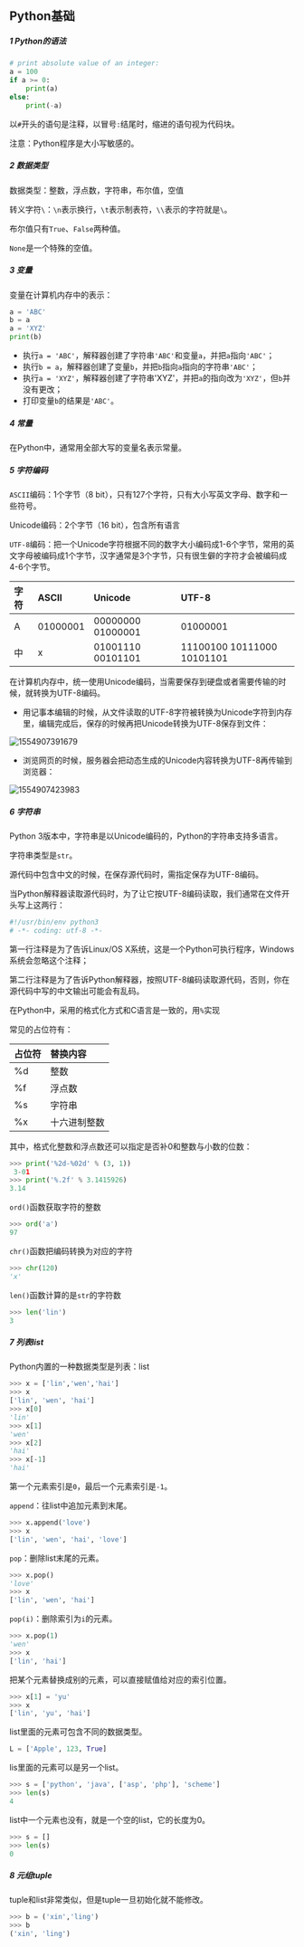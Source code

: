 ## Python基础

##### 1 Python的语法

```python
# print absolute value of an integer:
a = 100
if a >= 0:
    print(a)
else:
    print(-a)
```

以`#`开头的语句是注释，以冒号`:`结尾时，缩进的语句视为代码块。

注意：Python程序是大小写敏感的。



##### 2 数据类型

数据类型：整数，浮点数，字符串，布尔值，空值

转义字符`\`：`\n`表示换行，`\t`表示制表符，`\\`表示的字符就是`\`。

布尔值只有`True`、`False`两种值。

`None`是一个特殊的空值。



##### 3 变量

变量在计算机内存中的表示：

```python
a = 'ABC'
b = a
a = 'XYZ'
print(b)
```

- 执行`a = 'ABC'`，解释器创建了字符串`'ABC'`和变量`a`，并把`a`指向`'ABC'`；
- 执行`b = a`，解释器创建了变量`b`，并把`b`指向`a`指向的字符串`'ABC'`；
- 执行`a = 'XYZ'`，解释器创建了字符串'XYZ'，并把`a`的指向改为`'XYZ'`，但`b`并没有更改；
- 打印变量`b`的结果是`'ABC'`。



##### 4 常量

在Python中，通常用全部大写的变量名表示常量。



##### 5 字符编码

`ASCII`编码：1个字节（8 bit），只有127个字符，只有大小写英文字母、数字和一些符号。

Unicode编码：2个字节（16 bit），包含所有语言

`UTF-8`编码：把一个Unicode字符根据不同的数字大小编码成1-6个字节，常用的英文字母被编码成1个字节，汉字通常是3个字节，只有很生僻的字符才会被编码成4-6个字节。

| 字符 | ASCII    | Unicode           | UTF-8                      |
| :--- | :------- | :---------------- | :------------------------- |
| A    | 01000001 | 00000000 01000001 | 01000001                   |
| 中   | x        | 01001110 00101101 | 11100100 10111000 10101101 |

在计算机内存中，统一使用Unicode编码，当需要保存到硬盘或者需要传输的时候，就转换为UTF-8编码。

- 用记事本编辑的时候，从文件读取的UTF-8字符被转换为Unicode字符到内存里，编辑完成后，保存的时候再把Unicode转换为UTF-8保存到文件：

![1554907391679](assets/1554907391679.png)

- 浏览网页的时候，服务器会把动态生成的Unicode内容转换为UTF-8再传输到浏览器：

![1554907423983](assets/1554907423983.png)



##### 6 字符串

Python 3版本中，字符串是以Unicode编码的，Python的字符串支持多语言。

字符串类型是`str`。



源代码中包含中文的时候，在保存源代码时，需指定保存为UTF-8编码。

当Python解释器读取源代码时，为了让它按UTF-8编码读取，我们通常在文件开头写上这两行：

```python
#!/usr/bin/env python3
# -*- coding: utf-8 -*-
```

第一行注释是为了告诉Linux/OS X系统，这是一个Python可执行程序，Windows系统会忽略这个注释；

第二行注释是为了告诉Python解释器，按照UTF-8编码读取源代码，否则，你在源代码中写的中文输出可能会有乱码。



在Python中，采用的格式化方式和C语言是一致的，用`%`实现

常见的占位符有：

| 占位符 | 替换内容     |
| :----- | :----------- |
| %d     | 整数         |
| %f     | 浮点数       |
| %s     | 字符串       |
| %x     | 十六进制整数 |

其中，格式化整数和浮点数还可以指定是否补0和整数与小数的位数：

```python
>>> print('%2d-%02d' % (3, 1))
 3-01
>>> print('%.2f' % 3.1415926)
3.14
```



`ord()`函数获取字符的整数

```python
>>> ord('a')
97
```

`chr()`函数把编码转换为对应的字符

```python
>>> chr(120)
'x'
```

`len()`函数计算的是`str`的字符数

```python
>>> len('lin')
3
```



##### 7 列表list

Python内置的一种数据类型是列表：list

```python
>>> x = ['lin','wen','hai']
>>> x
['lin', 'wen', 'hai']
>>> x[0]
'lin'
>>> x[1]
'wen'
>>> x[2]
'hai'
>>> x[-1]
'hai'
```

第一个元素索引是`0`，最后一个元素索引是`-1`。

`append`：往list中追加元素到末尾。

```python
>>> x.append('love')
>>> x
['lin', 'wen', 'hai', 'love']
```

`pop`：删除list末尾的元素。

```python
>>> x.pop()
'love'
>>> x
['lin', 'wen', 'hai']
```

`pop(i)`：删除索引为`i`的元素。

```python
>>> x.pop(1)
'wen'
>>> x
['lin', 'hai']
```

把某个元素替换成别的元素，可以直接赋值给对应的索引位置。

```python
>>> x[1] = 'yu'
>>> x
['lin', 'yu', 'hai']
```

list里面的元素可包含不同的数据类型。

```python
L = ['Apple', 123, True]
```

lis里面的元素可以是另一个list。

```python
>>> s = ['python', 'java', ['asp', 'php'], 'scheme']
>>> len(s)
4
```

list中一个元素也没有，就是一个空的list，它的长度为0。

```python
>>> s = []
>>> len(s)
0
```



##### 8 元组tuple

tuple和list非常类似，但是tuple一旦初始化就不能修改。

```python
>>> b = ('xin','ling')
>>> b
('xin', 'ling')
```









